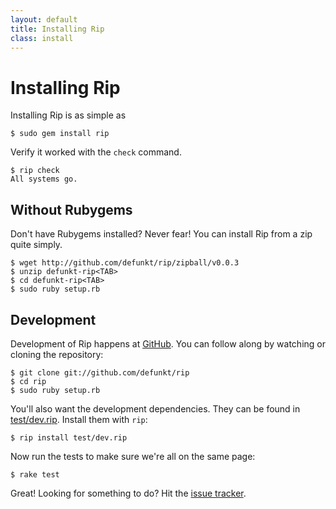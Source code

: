 ```yaml
---
layout: default
title: Installing Rip 
class: install
---
```


Installing Rip
==============

Installing Rip is as simple as

    $ sudo gem install rip

Verify it worked with the `check` command.

    $ rip check
    All systems go.

Without Rubygems
----------------

Don't have Rubygems installed? Never fear! You can install Rip from a
zip quite simply.

    $ wget http://github.com/defunkt/rip/zipball/v0.0.3
    $ unzip defunkt-rip<TAB>
    $ cd defunkt-rip<TAB>
    $ sudo ruby setup.rb

Development
-----------

Development of Rip happens at
[GitHub](http://github.com/defunkt/rip). You can follow along by
watching or cloning the repository:

    $ git clone git://github.com/defunkt/rip
    $ cd rip
    $ sudo ruby setup.rb

You'll also want the development dependencies. They can be found
in
[test/dev.rip](https://github.com/defunkt/rip/blob/master/test/dev.rip). 
Install them with `rip`:

    $ rip install test/dev.rip

Now run the tests to make sure we're all on the same page:

    $ rake test

Great! Looking for something to do? Hit the [issue tracker](http://github.com/defunkt/rip/issues).
